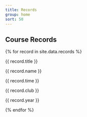 ```yaml
---
title: Records
group: home
sort: 50
---
```


## Course Records

<div class="record-container">

{% for record in site.data.records %}

  <div class="record-single">
    <p class="record-title">{{ record.title }}</p>
    <p class="record-name">{{ record.name }}</p>
    <div class="record-info">
      <p class="record-time">{{ record.time }}</p>
        <div class="record-info-aside">
          <p class="record-club">{{ record.club }}</p>
          <p class="record-year">{{ record.year }}</p>
        </div>
    </div>
  </div>

{% endfor %}

</div>
